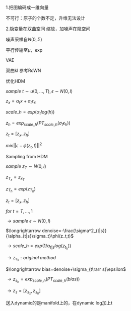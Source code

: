 

1.把图编码成一维向量

不可行：原子的个数不定，升维无法设计

2.隐变量在双曲空间 缩放，加噪声在隐空间





噪声采样自$N(0,\Sigma)$

平行传输至$\mu$，exp



VAE

双曲kl 参考RoWN



优化HDM

$sample\ t\sim u(0,...,T) ,\epsilon \sim  N(0,I)$

$z_x = \alpha_tx+\sigma_t \epsilon_x$

$scale\_h=exp(\alpha_tlog(h))$

$z_h=exp_{scale\_h}(PT_{scale\_h}(\sigma_t \epsilon_h))$

$z_t=[z_x,z_h]$

$min||\epsilon-\phi(z_t,t)||^2$



Sampling from HDM

$sample\ z_T \sim  N(0,I)$

$z_{T_x}=z_{x_T}$

$z_{T_h}=exp(z_{T_h})$

$z_t=[z_x,z_h]$

$for\ t = T,...,1$

$\longrightarrow  sample\ \epsilon \sim  N(0,I)$

$\longrightarrow  denoise=-\frac{\sigma^2_{t|s}}{\alpha_{t|s}\sigma_t}\phi(z_t,t)$

$\longrightarrow  scale\_h=exp(1/\alpha_{t|s}log(z_{t_h}))$

$\longrightarrow z_{s_x}:original\ method$

$\longrightarrow bias=denoise+\sigma_{t\rarr s}\epsilon$

$\longrightarrow z_{s_h}=exp_{scale\_h}(PT_{scale\_h}(bias))$

$\longrightarrow z_s=[z_{s_x},z_{s_h}]$



送入dynamic的是manifold上的，在dynamic log加上t